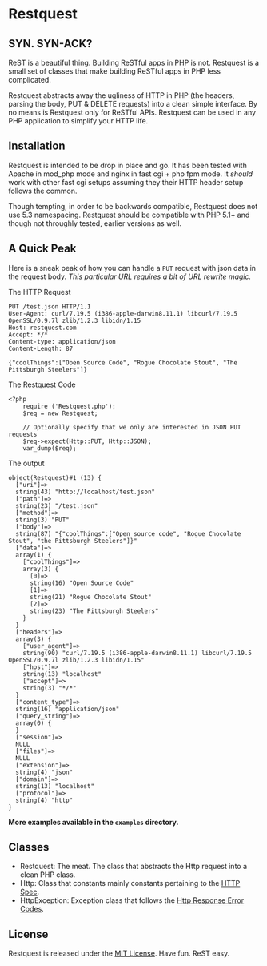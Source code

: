 Restquest
=========

SYN. SYN-ACK?
-------------

ReST is a beautiful thing.  Building ReSTful apps in PHP is not.  Restquest is a small set of classes that make building ReSTful apps in PHP less complicated.

Restquest abstracts away the ugliness of HTTP in PHP (the headers, parsing the body, PUT & DELETE requests) into a clean simple interface.  By no means is Restquest only for ReSTful APIs.  Restquest can be used in any PHP application to simplify your HTTP life.

Installation
------------

Restquest is intended to be drop in place and go.  It has been tested with Apache in mod_php mode and nginx in fast cgi + php fpm mode.  It *should* work with other fast cgi setups assuming they their HTTP header setup follows the common.

Though tempting, in order to be backwards compatible, Restquest does not use 5.3 namespacing.  Restquest should be compatible with PHP 5.1+ and though not throughly tested, earlier versions as well.

A **Quick** Peak
----------------

Here is a sneak peak of how you can handle a `PUT` request with json data in the request body.  *This particular URL requires a bit of URL rewrite magic.*

The HTTP Request

    PUT /test.json HTTP/1.1
    User-Agent: curl/7.19.5 (i386-apple-darwin8.11.1) libcurl/7.19.5 OpenSSL/0.9.7l zlib/1.2.3 libidn/1.15
    Host: restquest.com
    Accept: */*
    Content-type: application/json
    Content-Length: 87
    
    {"coolThings":["Open Source Code", "Rogue Chocolate Stout", "The Pittsburgh Steelers"]}

The Restquest Code

    <?php
        require ('Restquest.php');
        $req = new Restquest;
        
        // Optionally specify that we only are interested in JSON PUT requests
        $req->expect(Http::PUT, Http::JSON);
        var_dump($req);

The output

    object(Restquest)#1 (13) {
      ["uri"]=>
      string(43) "http://localhost/test.json"
      ["path"]=>
      string(23) "/test.json"
      ["method"]=>
      string(3) "PUT"
      ["body"]=>
      string(87) "{"coolThings":["Open source code", "Rogue Chocolate Stout", "the Pittsburgh Steelers"]}"
      ["data"]=>
      array(1) {
        ["coolThings"]=>
        array(3) {
          [0]=>
          string(16) "Open Source Code"
          [1]=>
          string(21) "Rogue Chocolate Stout"
          [2]=>
          string(23) "The Pittsburgh Steelers"
        }
      }
      ["headers"]=>
      array(3) {
        ["user_agent"]=>
        string(90) "curl/7.19.5 (i386-apple-darwin8.11.1) libcurl/7.19.5 OpenSSL/0.9.7l zlib/1.2.3 libidn/1.15"
        ["host"]=>
        string(13) "localhost"
        ["accept"]=>
        string(3) "*/*"
      }
      ["content_type"]=>
      string(16) "application/json"
      ["query_string"]=>
      array(0) {
      }
      ["session"]=>
      NULL
      ["files"]=>
      NULL
      ["extension"]=>
      string(4) "json"
      ["domain"]=>
      string(13) "localhost"
      ["protocol"]=>
      string(4) "http"
    }

**More examples available in the `examples` directory.**

Classes
-------

 - Restquest: The meat. The class that abstracts the Http request into a clean PHP class.
 - Http: Class that constants mainly constants pertaining to the [HTTP Spec][1].
 - HttpException: Exception class that follows the [Http Response Error Codes][2].
 
License
-------

Restquest is released under the [MIT License][4].  Have fun.  ReST easy.
 
[1]: http://www.w3.org/Protocols/rfc2616/rfc2616.html
[2]: http://en.wikipedia.org/wiki/List_of_HTTP_status_codes#4xx_Client_Error
[3]: http://www.infoq.com/articles/rest-introduction
[4]: https://github.com/nategood/restquest/blob/master/license.txt